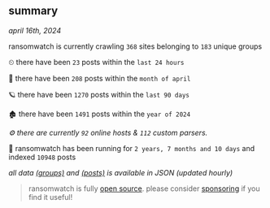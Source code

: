 
## summary
_april 16th, 2024_

ransomwatch is currently crawling `368` sites belonging to `183` unique groups

⏲ there have been `23` posts within the `last 24 hours`

🦈 there have been `208` posts within the `month of april`

🪐 there have been `1270` posts within the `last 90 days`

🏚 there have been `1491` posts within the `year of 2024`

_⚙️ there are currently `92` online hosts & `112` custom parsers._

🦕 ransomwatch has been running for `2 years, 7 months and 10 days` and indexed `10948` posts

_all data  [(groups)](http://ransomwhat.telemetry.ltd/groups) and [(posts)](http://ransomwhat.telemetry.ltd/posts) is available in JSON (updated hourly)_

> ransomwatch is fully [open source](https://github.com/joshhighet/ransomwatch#ransomwatch--). please consider [sponsoring](https://github.com/sponsors/joshhighet) if you find it useful!
